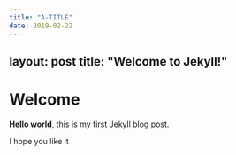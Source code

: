 ```yaml
---
title: "A-TITLE"
date: 2019-02-22
---
```

layout: post
title:  "Welcome to Jekyll!"
---

# Welcome

**Hello world**, this is my first Jekyll blog post.

I hope you like it
